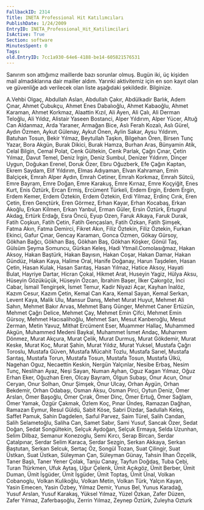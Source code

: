 ```yaml
---
FallbackID: 2314
Title: INETA Professional Hit Katılımcıları
PublishDate: 1/24/2009
EntryID: INETA_Professional_Hit_Katilimcilari
IsActive: True
Section: software
MinutesSpent: 0
Tags: 
old.EntryID: 7cc1a930-64e6-4188-be14-605821576531
---
```

Sanırım son attığımız maillerde bazı sorunlar olmuş. Bugün iki, üç
kişiden mail almadıklarına dair mailler aldım. Yarınki aktivitemiz için
en son kayıt olan ve güvenliğe adı verilecek olan liste aşağıdaki
şekildedir. Bilginize.

A.Vehbi Olgaç, Abdullah Aslan, Abdullah Çakır, Abdülkadir Barlık, Adem
Çınar, Ahmet Çubukçu, Ahmet Enes Dabalıoğlu, Ahmet Kabaoğlu, Ahmet
Karaman, Ahmet Korkmaz, Alaattin Kızıl, Ali Ayen, Ali Çalı, Ali Derman
Teloğlu, Ali Yıldız, Alistair Yaseen Bostanci, Alper Yıldırım, Alper
Yücer, Altuğ Can Aldanmaz, Arda Yaraner, Armağan Bice, Aslı Ferah
Kozalı, Aslı Gürel, Aydın Özmen, Aykut Gülenay, Aykut Önen, Aylin Sakar,
Aysu Yıldırım, Batuhan Tosun, Bekir Yılmaz, Beytullah Taşkın, Bilgehan
Ören, Birsen Tunç Yazar, Bora Akgün, Burak Dikici, Burak Hamza, Burhan
Aras, Bünyamin Atik, Celal Bilgin, Cemal Polat, Cenk Gültekin, Cenk
Parlak, Çağrı Çınar, Çetin Yılmaz, Davut Temel, Deniz İrgin, Deniz
Sumbul, Denizer Yıldırım, Dinçer Uygun, Doğukan Erenel, Doruk Özer, Ebru
Oğuzberk, Efe Çağın Kaptan, Ekrem Saydam, Elif Yıldırım, Elmas Adıyaman,
Elvan Kahraman, Emin Balçiçek, Emrah Alper Aydın, Emrah Cetiner, Emrah
Korkmaz, Emrah Sütcü, Emre Bayram, Emre Doğan, Emre Karakuş, Emre
Kırnaz, Emre Koçyiğit, Enes Kurt, Enis Öztürk, Ercan Ermiş, Ercüment
Türkeli, Erdem Ergin, Erdem Ergin, Erdem Kemer, Erdem Öztekin, Erdem
Öztekin, Erdi Yilmaz, Erdinç Cırık, Eren Çetin, Eren Gençtürk, Eren
Görmez, Erhan Kayar, Erhan Kocabaş, Erkan Akoğlu, Erkan Kilmen, Erkan
Yanbul, Erman Güler, Ersin Öztürk, Ertugrul Akdag, Ertürk Erdağı, Esra
Öncü, Eyup Ozen, Faruk Alkaya, Faruk Durak, Fatih Coşkun, Fatih Çetin,
Fatih Gençaslan, Fatih Özkan, Fatih Şimşek, Fatma Akın, Fatma Demirci,
Fikret Akın, Filiz Öztekin, Filiz Öztekin, Furkan Ekinci, Gafur Çınar,
Gencay Karaman, Gonca Özmen, Gökay Gürsoy, Gökhan Bağcı, Gökhan Baş,
Gökhan Baş, Gökhan Köşker, Gönül Taş, Gülsüm Şeyma Somuncu, Gürkan
Keleş, Hadi Ytmail.Comolasığmaz, Hakan Aksoy, Hakan Baştürk, Hakan
Bayısın, Hakan Coşar, Hakan Damar, Hakan Gündüz, Hakan Kaya, Halime
Oral, Hanife Doğanay, Harun Taşdelen, Hasan Çetin, Hasan Kulak, Hasan
Sarıtaş, Hasan Yılmaz, Hatice Aksoy, Hayati Bulat, Hayriye Dartar,
Hicran Çokal, Hikmet Arat, Huseyin Yagiz, Hülya Aksu, Hüseyin Gözüküçük,
Hüseyin Özcan, İbrahim Başer, İlker Çakırgöz, İnci Cabar, İsmail
Tengirşek, İsmet Temur, Kadir Niyazi Açar, Kayhan İnalöz, Kazım Cesur,
Kazım Çetin, Kemal Can Kara, Kemal Sayan, Kemal Serkan, Levent Kaya,
Malik Ulu, Mansur Danış, Mehet Murat Huyut, Mehmet Ali Sahın, Mehmet
Bakır Arvas, Mehmet Barış Günger, Mehmet Caner Ertüzün, Mehmet Çağrı
Delice, Mehmet Çay, Mehmet Emin Çifci, Mehmet Emin Gürsoy, Mehmet
Hacısalihoğlu, Mehmet Sarı, Mesut Kanberoğlu, Mesut Zerman, Metin Yavuz,
Mithat Ercüment Eser, Muammer Hallaç, Muhammed Akgün, Muhammed Medeni
Baykal, Muhammet İsmet Andaç, Muharrem Dönmez, Murat Akçura, Murat
Çelik, Murat Durmuş, Murat Gökdemir, Murat Keske, Murat Koç, Murat
Şahin, Murat Yıldız, Murat Yuksel, Mustafa Çağrı Toroslu, Mustafa Güven,
Mustafa Mücahit Tozlu, Mustafa Sarıel, Mustafa Sarıtaş, Mustafa Torun,
Mustafa Tosun, Mustafa Tosun, Mustafa Ülkü, Nagehan Oguz, Necaettin
Keskin, Nergün Yalçınlar, Nesibe Erbaş, Nesim Tunç, Neslihan Ayaz, Neşi
Sayan, Numan Ayhan, Oguz Kagan Yılmaz, Oğuz Erhan Eker, Oğuzhan Eren,
Olcay Bayram, Olgun Subaşı, Onur Acun, Onur Ceryan, Onur Solhan, Onur
Şimşek, Onur Ulcay, Orhan Aygün, Orhan Bekdemir, Orhan Odabaşı, Osman
Aksu, Osman Pirci, Oytun Deniz, Ömer Arslan, Ömer Başoğlu, Ömer Çırak,
Ömer Dinç, Ömer Ertuğ, Ömer Sağlam, Ömer Yamak, Özgür Çakmak, Özlem Koç,
Pınar Ündeş, Ramazan Dağhan, Ramazan Eymur, Resul Güldü, Sabit Köse,
Sabri Dizdar, Sadullah Keleş, Saffet Pamuk, Sahin Dagdelen, Saıful
Parvez, Saim Türel, Salih Candan, Salih Selametoğlu, Saliha Can, Samet
Sabır, Sami Yusuf, Sancak Özer, Sedat Doğan, Sedat Songültekin, Selçuk
Aydoğan, Selçuk Ermaya, Selda Uzunhan, Selim Dilbaz, Semanur Konezoglu,
Semi Kırcı, Serap Bircan, Serdar Çatalpınar, Serdar Selim Karaca, Serdar
Sezgin, Serkan Akkaya, Serkan Baştutan, Serkan Selcuk, Sertaç Öz, Songül
Tozan, Suat Çilingir, Suat Üstkan, Suat Üstkan, Süleyman Çan, Süleyman
Günay, Tahsin İlhan Özçelik, Taner Başlı, Taner Yener Çolak, Tanju
Canay, Tayfun Doğdaş, Tuba Çebi, Turan Ttürkmen, Ufuk Aytaş, Uğur
Çelenk, Ümit Açıkgöz, Ümit Berber, Ümit Duman, Ümit İşgüder, Ümit
İşgüder, Ümit Toptaş, Ümit Ünal, Volkan Cobanoglu, Volkan Kulikoğlu,
Volkan Metin, Volkan Türk, Yalçın Kayan, Yasin Emecen, Yasin Özbey,
Yılmaz Demir, Yunus Bel, Yunus Karadağ, Yusuf Arslan, Yusuf Karakaş,
Yüksel Yılmaz, Yüzel Özkan, Zafer Düzen, Zafer Yılmaz, Zaferbaşoğlu,
Zerrin Yılmaz, Zeynep Öztürk, Zuleyha Ozturk


